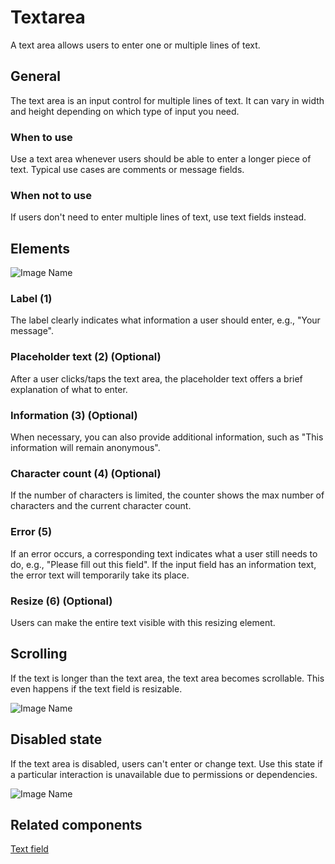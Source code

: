 # Textarea

A text area allows users to enter one or multiple lines of text.

## General

The text area is an input control for multiple lines of text. It can vary in width and height depending on which type of input you need.

### When to use

Use a text area whenever users should be able to enter a longer piece of text. Typical use cases are comments or message fields.

### When not to use

If users don't need to enter multiple lines of text, use text fields instead.

## Elements

![Image Name](assets/3_components/text-area/text_area_elements.png)

### Label (1)

The label clearly indicates what information a user should enter, e.g., "Your message".

### Placeholder text (2) (Optional)

After a user clicks/taps the text area, the placeholder text offers a brief explanation of what to enter.

### Information (3) (Optional)

When necessary, you can also provide additional information, such as "This information will remain anonymous".

### Character count (4) (Optional)

If the number of characters is limited, the counter shows the max number of characters and the current character count.

### Error (5)

If an error occurs, a corresponding text indicates what a user still needs to do, e.g., "Please fill out this field".  If the input field has an information text, the error text will temporarily take its place.

### Resize (6) (Optional)

Users can make the entire text visible with this resizing element.

## Scrolling

If the text is longer than the text area, the text area becomes scrollable. This even happens if the text field is resizable.

![Image Name](assets/3_components/text-area/text_area_scrolling.png)

## Disabled state

If the text area is disabled, users can't enter or change text. Use this state if a particular interaction is unavailable due to permissions or dependencies.

![Image Name](assets/3_components/text-area/text_area_disabled.png)

## Related components

<a href="https://www.brand-design.telekom.com/scale/?path=/usage/components-textinput--standard" target="_blank">Text field</a>
